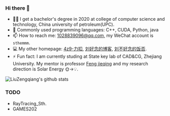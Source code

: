 ### Hi there 👋

- 👨‍🎓 I get a bachelor's degree in 2020 at college of computer science and technology, China university of petroleum(UPC).
- 🔭 Commonly used programming languages: C++, CUDA, Python, java
- 📫 How to reach me: 1028839096@qq.com, my WeChat account is ``sthemmm``.
- 💻 My other homepage: [4z9-力扣](https://leetcode.cn/u/4z9/), [刘好念的博客](https://blog.csdn.net/Strengthennn), [刘不好念的饭否](http://fanfou.com/~_8H84Xqs4DA).
- ⚡ Fun fact: I am currently studing at State key lab of CAD&CG, Zhejiang University. My mentor is professor [Feng jieqing](https://person.zju.edu.cn/jqfeng) and my research direction is Solar Energy 🌞->💡.

![LiuZengqiang's github stats](https://github-readme-stats.vercel.app/api?username=LiuZengqiang&show_icons=true&theme=radical)

### TODO
- RayTracing_Sth.
- GAMES202
